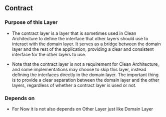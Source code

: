 ﻿## Contract 

### Purpose of this Layer
- The contract layer is a layer that is sometimes used in Clean Architecture to define the interface that other layers should use to interact with the domain layer. It serves as a bridge between the domain layer and the rest of the application, providing a clear and consistent interface for the other layers to use.

- Note that the contract layer is not a requirement for Clean Architecture, and some implementations may choose to skip this layer, instead defining the interfaces directly in the domain layer. The important thing is to provide a clear separation between the domain layer and the other layers, regardless of whether a contract layer is used or not.

### Depends on
- For Now it is not also depends on Other Layer just like Domain Layer
